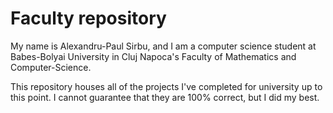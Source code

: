 # Faculty repository

My name is Alexandru-Paul Sirbu, and I am a computer science student at Babes-Bolyai University in Cluj Napoca's Faculty of Mathematics and Computer-Science.

This repository houses all of the projects I've completed for university up to this point. I cannot guarantee that they are 100% correct, but I did my best.




